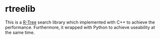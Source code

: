 # rtreelib
This is a [R-Tree](https://en.wikipedia.org/wiki/R-tree) search library which implemented with C++ to achieve the performance. Furthermore, it wrapped with Python to achieve useability at the same time.
